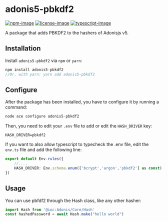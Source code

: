 # adonis5-pbkdf2

[![npm-image]][npm-url] [![license-image]][license-url] [![typescript-image]][typescript-url]

A package that adds PBKDF2 to the hashers of Adonisjs v5.

## Installation

Install `adonis5-pbkdf2` via `npm` or `yarn`:

```js
npm install adonis5-pbkdf2
//Or, with yarn: yarn add adonis5-pbkdf2
```

## Configure

After the package has been installed, you have to configure it by running a command:

```js
node ace configure adonis5-pbkdf2
```

Then, you need to edit your `.env` file to add or edit the `HASH_DRIVER` key:

```env
HASH_DRIVER=pbkdf2
```

If you want to also allow typescript to typecheck the .env file, edit the `env.ts` file and add the following line:

```ts
export default Env.rules({
	//....
    HASH_DRIVER: Env.schema.enum(['bcrypt','argon','pbkdf2'] as const), //<---- add this line
})
```

## Usage

You can use pbfdf2 through the Hash class, like any other hasher:

```ts
import Hash from '@ioc:Adonis/Core/Hash'
const hashedPassword = await Hash.make("hello world")
```

[npm-image]: https://img.shields.io/npm/v/adonis5-pbkdf2.svg?style=for-the-badge&logo=npm
[npm-url]: https://npmjs.org/package/adonis5-pbkdf2 "npm"

[license-image]: https://img.shields.io/npm/l/adonis5-pbkdf2?color=blueviolet&style=for-the-badge
[license-url]: LICENSE.md "license"

[typescript-image]: https://img.shields.io/badge/Typescript-294E80.svg?style=for-the-badge&logo=typescript
[typescript-url]:  "typescript"
